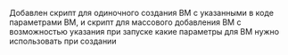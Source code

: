 Добавлен скрипт для одиночного создания ВМ с указанными в коде параметрами ВМ, и скрипт для массового добавления ВМ с возможностью указания при запуске какие параметры для ВМ нужно использовать при создании
